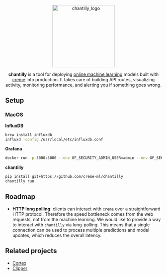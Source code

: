 <p align="center">
  <img height="200px" src="https://docs.google.com/drawings/d/e/2PACX-1vQ0AFza3nHkrhe0Fam_NAZF5wgGzskKTV5To4cfHAmrCuhr3cZnJiZ3pD1OfXVP72A435b5IlsduoQC/pub?w=580&h=259" alt="chantilly_logo">
</p>

<p align="center">
  <b>chantilly</b> is a tool for deploying <a href="https://www.wikiwand.com/en/Online_machine_learning">online machine learning</a> models built with <a href="https://github.com/creme-ml/creme">creme</a> into production. It takes care of building API routes, visualizing activity, monitoring performance, and alerting you if something goes wrong.
</p>

## Setup

### MacOS

**InfluxDB**

```sh
brew install influxdb
influxd -config /usr/local/etc/influxdb.conf
```

**Grafana**

```sh
docker run -p 3000:3000 --env GF_SECURITY_ADMIN_USER=admin --env GF_SECURITY_ADMIN_PASSWORD=admin grafana/grafana
```

**chantilly**

```sh
pip install git+https://github.com/creme-ml/chantilly
chantilly run
```

## Roadmap

- **HTTP long polling**: clients can interact with `creme` over a straightforward HTTP protocol. Therefore the speed bottleneck comes from the web requests, not from the machine learning. We would like to provide a way to interact with `chantilly` via long-polling. This means that a single connection can be used to process multiple predictions and model updates, which reduces the overall latency.


## Related projects

- [Cortex](https://github.com/cortexlabs/cortex)
- [Clipper](https://github.com/ucbrise/clipper)
